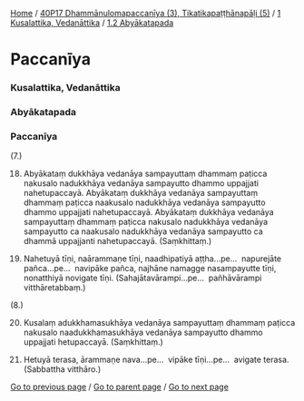 
[Home](/) / [40P17 Dhammānulomapaccanīya (3), Tikatikapaṭṭhānapāḷi (5)](/tipitaka/40P17.md) / [1 Kusalattika, Vedanāttika](/tipitaka/40P17/1.md) / [1.2 Abyākatapada](/tipitaka/40P17/1/1.2.md)

# Paccanīya

### Kusalattika, Vedanāttika

### Abyākatapada

### Paccanīya

(7.)

18. Abyākataṃ dukkhāya vedanāya sampayuttaṃ dhammaṃ paṭicca nakusalo nadukkhāya vedanāya sampayutto dhammo uppajjati nahetupaccayā. Abyākataṃ dukkhāya vedanāya sampayuttaṃ dhammaṃ paṭicca naakusalo nadukkhāya vedanāya sampayutto dhammo uppajjati nahetupaccayā. Abyākataṃ dukkhāya vedanāya sampayuttaṃ dhammaṃ paṭicca nakusalo nadukkhāya vedanāya sampayutto ca naakusalo nadukkhāya vedanāya sampayutto ca dhammā uppajjanti nahetupaccayā. (Saṃkhittaṃ.)

19. Nahetuyā tīṇi, naārammaṇe tīṇi, naadhipatiyā aṭṭha…pe…  napurejāte pañca…pe…  navipāke pañca, najhāne namagge nasampayutte tīṇi, nonatthiyā novigate tīṇi. (Sahajātavārampi…pe…  pañhāvārampi vitthāretabbaṃ.)

(8.)

20. Kusalaṃ adukkhamasukhāya vedanāya sampayuttaṃ dhammaṃ paṭicca nakusalo naadukkhamasukhāya vedanāya sampayutto dhammo uppajjati hetupaccayā. (Saṃkhittaṃ.)

21. Hetuyā terasa, ārammaṇe nava…pe…  vipāke tīṇi…pe…  avigate terasa. (Sabbattha vitthāro.)

[Go to previous page](/tipitaka/40P17/1/1.2.md) / [Go to parent page](/tipitaka/40P17/1/1.2.md) / [Go to next page](/tipitaka/40P17/2.md)



